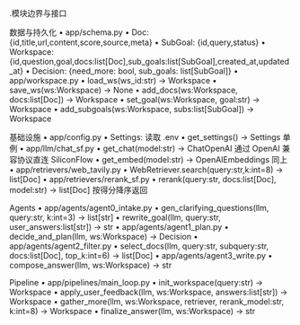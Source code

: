 .模块边界与接口

数据与持久化
	•	app/schema.py
	•	Doc: {id,title,url,content,score,source,meta}
	•	SubGoal: {id,query,status}
	•	Workspace: {id,question,goal,docs:list[Doc],sub_goals:list[SubGoal],created_at,updated_at}
	•	Decision: {need_more: bool, sub_goals: list[SubGoal]}
	•	app/workspace.py
	•	load_ws(ws_id:str) -> Workspace
	•	save_ws(ws:Workspace) -> None
	•	add_docs(ws:Workspace, docs:list[Doc]) -> Workspace
	•	set_goal(ws:Workspace, goal:str) -> Workspace
	•	add_subgoals(ws:Workspace, subs:list[SubGoal]) -> Workspace

基础设施
	•	app/config.py
	•	Settings: 读取 .env
	•	get_settings() -> Settings 单例
	•	app/llm/chat_sf.py
	•	get_chat(model:str) -> ChatOpenAI 通过 OpenAI 兼容协议直连 SiliconFlow
	•	get_embed(model:str) -> OpenAIEmbeddings 同上
	•	app/retrievers/web_tavily.py
	•	WebRetriever.search(query:str,k:int=8) -> list[Doc]
	•	app/retrievers/rerank_sf.py
	•	rerank(query:str, docs:list[Doc], model:str) -> list[Doc] 按得分降序返回

Agents
	•	app/agents/agent0_intake.py
	•	gen_clarifying_questions(llm, query:str, k:int=3) -> list[str]
	•	rewrite_goal(llm, query:str, user_answers:list[str]) -> str
	•	app/agents/agent1_plan.py
	•	decide_and_plan(llm, ws:Workspace) -> Decision
	•	app/agents/agent2_filter.py
	•	select_docs(llm, query:str, subquery:str, docs:list[Doc], top_k:int=6) -> list[Doc]
	•	app/agents/agent3_write.py
	•	compose_answer(llm, ws:Workspace) -> str

Pipeline
	•	app/pipelines/main_loop.py
	•	init_workspace(query:str) -> Workspace
	•	apply_user_feedback(llm, ws:Workspace, answers:list[str]) -> Workspace
	•	gather_more(llm, ws:Workspace, retriever, rerank_model:str, k:int=8) -> Workspace
	•	finalize_answer(llm, ws:Workspace) -> str